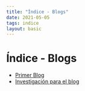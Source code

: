 ```yaml
---
title: "Índice - Blogs"
date: 2021-05-05
tags: indice
layout: basic
---
```


# Índice - Blogs
- [Primer Blog](blog-primera-investigacion)
- [Investigación para el blog](blog-investigacion-1)